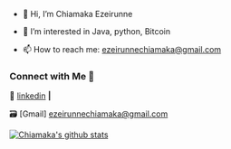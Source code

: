 - 👋 Hi, I’m Chiamaka Ezeirunne

- 👀 I’m interested in Java, python, Bitcoin

- 📫 How to reach me: ezeirunnechiamaka@gmail.com

 

<!---

Aamaka/Aamaka is a ✨ special ✨ repository because its `README.md` (this file) appears on your GitHub profile.

You can click the Preview link to take a look at your changes.

--->

 

 

### Connect with Me 🤝

👔 [linkedin][linkedin] **|**

🗃️ [Gmail] ezeirunnechiamaka@gmail.com

 

[![Chiamaka's github stats](https://github-readme-stats.vercel.app/api?username=Aamaka)](https://github.com/Aamaka/github-readme-stats)

 

 

[linkedin]: https://www.linkedin.com/in/chiamaka-ezeirunne-79b4ba241/
